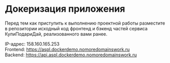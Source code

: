 # Докеризация приложения

Перед тем как приступить к выполнению проектной работы разместите в репозитории исходный код фронтенд и бэкенд частей сервиса КупиПодариДай, реализованного вами ранее. 

IP-адрес: 158.160.165.253 <br>
Frontend: https://aspl.dockerdemo.nomoredomainswork.ru <br>
Backend: https://api.aspl.dockerdemo.nomoredomainswork.ru <br>

